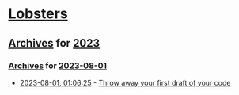# [Lobsters](../../../README.md)

## [Archives](../../index.md) for [2023](../index.md)

### [Archives](../../index.md) for [2023-08-01](index.md)

* [2023-08-01, 01:06:25](https://lobste.rs/s/frgf9r/throw_away_your_first_draft_your_code) - [Throw away your first draft of your code](https://ntietz.com/blog/throw-away-your-first-draft/)
